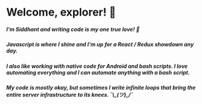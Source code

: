 # Welcome, explorer! 🤟

##### I'm Siddhant and writing code is my one true love! 💖

##### Javascript is where I shine and I'm up for a React / Redux showdown any day.

##### I also like working with native code for Android and bash scripts. I love automating everything and I can automate anything with a bash script.

##### My code is mostly okay, but sometimes I write infinite loops that bring the entire server infrastructure to its knees. ¯\\_(ツ)\_/¯

